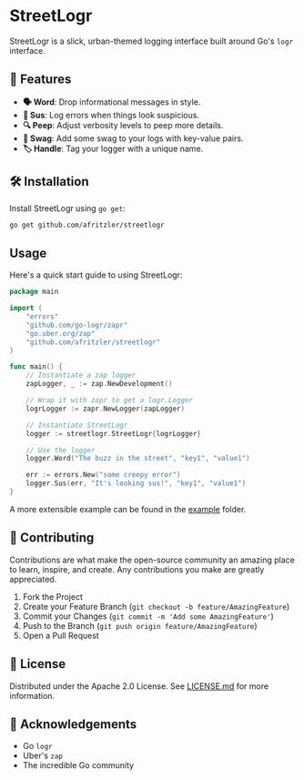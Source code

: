 # StreetLogr

StreetLogr is a slick, urban-themed logging interface built around Go's `logr` interface.

## 🚀 Features

- **🗣️ Word**: Drop informational messages in style.
- **👀 Sus**: Log errors when things look suspicious.
- **🔍 Peep**: Adjust verbosity levels to peep more details.
- **🌟 Swag**: Add some swag to your logs with key-value pairs.
- **🏷️ Handle**: Tag your logger with a unique name.

## 🛠 Installation

Install StreetLogr using `go get`:

```sh
go get github.com/afritzler/streetlogr
```

## Usage

Here's a quick start guide to using StreetLogr:

```go
package main

import (
	"errors"
	"github.com/go-logr/zapr"
	"go.uber.org/zap"
	"github.com/afritzler/streetlogr"
)

func main() {
	// Instantiate a zap logger
	zapLogger, _ := zap.NewDevelopment()

	// Wrap it with zapr to get a logr.Logger
	logrLogger := zapr.NewLogger(zapLogger)

	// Instantiate StreetLogr
	logger := streetlogr.StreetLogr{logrLogger}

	// Use the logger
	logger.Word("The buzz in the street", "key1", "value1")

	err := errors.New("some creepy error")
	logger.Sus(err, "It's looking sus!", "key1", "value1")
}
```

A more extensible example can be found in the [example](/example) folder.

## 🤝 Contributing

Contributions are what make the open-source community an amazing place to learn, inspire, and create. Any contributions you make are greatly appreciated.

1. Fork the Project
2. Create your Feature Branch (`git checkout -b feature/AmazingFeature`)
3. Commit your Changes (`git commit -m 'Add some AmazingFeature'`)
4. Push to the Branch (`git push origin feature/AmazingFeature`)
5. Open a Pull Request

## 📄 License

Distributed under the Apache 2.0 License. See [LICENSE.md](LICENSE) for more information.

## 📣 Acknowledgements

* Go `logr`
* Uber's `zap`
* The incredible Go community
